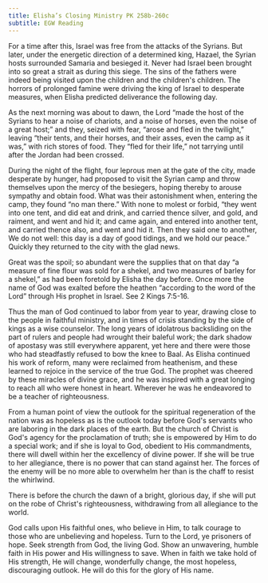 ```yaml
---
title: Elisha’s Closing Ministry PK 258b-260c
subtitle: EGW Reading
---
```


For a time after this, Israel was free from the attacks of the Syrians. But later, under the energetic direction of a determined king, Hazael, the Syrian hosts surrounded Samaria and besieged it. Never had Israel been brought into so great a strait as during this siege. The sins of the fathers were indeed being visited upon the children and the children's children. The horrors of prolonged famine were driving the king of Israel to desperate measures, when Elisha predicted deliverance the following day.

As the next morning was about to dawn, the Lord “made the host of the Syrians to hear a noise of chariots, and a noise of horses, even the noise of a great host;” and they, seized with fear, “arose and fled in the twilight,” leaving “their tents, and their horses, and their asses, even the camp as it was,” with rich stores of food. They “fled for their life,” not tarrying until after the Jordan had been crossed.

During the night of the flight, four leprous men at the gate of the city, made desperate by hunger, had proposed to visit the Syrian camp and throw themselves upon the mercy of the besiegers, hoping thereby to arouse sympathy and obtain food. What was their astonishment when, entering the camp, they found “no man there.” With none to molest or forbid, “they went into one tent, and did eat and drink, and carried thence silver, and gold, and raiment, and went and hid it; and came again, and entered into another tent, and carried thence also, and went and hid it. Then they said one to another, We do not well: this day is a day of good tidings, and we hold our peace.” Quickly they returned to the city with the glad news.

Great was the spoil; so abundant were the supplies that on that day “a measure of fine flour was sold for a shekel, and two measures of barley for a shekel,” as had been foretold by Elisha the day before. Once more the name of God was exalted before the heathen “according to the word of the Lord” through His prophet in Israel. See 2 Kings 7:5-16.

Thus the man of God continued to labor from year to year, drawing close to the people in faithful ministry, and in times of crisis standing by the side of kings as a wise counselor. The long years of idolatrous backsliding on the part of rulers and people had wrought their baleful work; the dark shadow of apostasy was still everywhere apparent, yet here and there were those who had steadfastly refused to bow the knee to Baal. As Elisha continued his work of reform, many were reclaimed from heathenism, and these learned to rejoice in the service of the true God. The prophet was cheered by these miracles of divine grace, and he was inspired with a great longing to reach all who were honest in heart. Wherever he was he endeavored to be a teacher of righteousness.

From a human point of view the outlook for the spiritual regeneration of the nation was as hopeless as is the outlook today before God's servants who are laboring in the dark places of the earth. But the church of Christ is God's agency for the proclamation of truth; she is empowered by Him to do a special work; and if she is loyal to God, obedient to His commandments, there will dwell within her the excellency of divine power. If she will be true to her allegiance, there is no power that can stand against her. The forces of the enemy will be no more able to overwhelm her than is the chaff to resist the whirlwind.

There is before the church the dawn of a bright, glorious day, if she will put on the robe of Christ's righteousness, withdrawing from all allegiance to the world.

God calls upon His faithful ones, who believe in Him, to talk courage to those who are unbelieving and hopeless. Turn to the Lord, ye prisoners of hope. Seek strength from God, the living God. Show an unwavering, humble faith in His power and His willingness to save. When in faith we take hold of His strength, He will change, wonderfully change, the most hopeless, discouraging outlook. He will do this for the glory of His name.